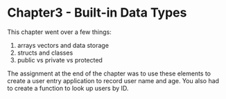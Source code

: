 Chapter3 - Built-in Data Types
===
This chapter went over a few things:

1. arrays vectors and data storage
2. structs and classes
3. public vs private vs protected

The assignment at the end of the chapter was to use these elements to create a user entry application to record user name and age.
You also had to create a function to look up users by ID.

